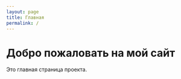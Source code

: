 ```yaml
---
layout: page
title: Главная
permalink: /
---
```


# Добро пожаловать на мой сайт

Это главная страница проекта.

